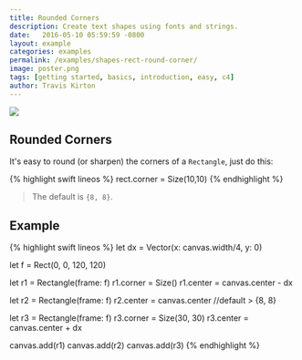 ```yaml
---
title: Rounded Corners
description: Create text shapes using fonts and strings.
date:   2016-05-10 05:59:59 -0800
layout: example
categories: examples
permalink: /examples/shapes-rect-round-corner/
image: poster.png
tags: [getting started, basics, introduction, easy, c4]
author: Travis Kirton
---
```

![](rect-round-corner.png)

## Rounded Corners
It's easy to round (or sharpen) the corners of a `Rectangle`, just do this:

{% highlight swift lineos %}
rect.corner = Size(10,10)
{% endhighlight %}

> The default is `{8, 8}`.

## Example
{% highlight swift lineos %}
let dx = Vector(x: canvas.width/4, y: 0)

let f = Rect(0, 0, 120, 120)

let r1 = Rectangle(frame: f)
r1.corner = Size()
r1.center = canvas.center - dx

let r2 = Rectangle(frame: f)
r2.center = canvas.center //default > {8, 8}

let r3 = Rectangle(frame: f)
r3.corner = Size(30, 30)
r3.center = canvas.center + dx

canvas.add(r1)
canvas.add(r2)
canvas.add(r3)
{% endhighlight %}
